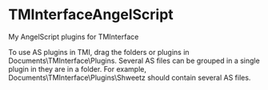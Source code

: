 # TMInterfaceAngelScript
My AngelScript plugins for TMInterface

To use AS plugins in TMI, drag the folders or plugins in Documents\TMInterface\Plugins.
Several AS files can be grouped in a single plugin in they are in a folder.
For example, Documents\TMInterface\Plugins\Shweetz should contain several AS files.
